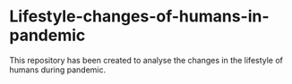 # Lifestyle-changes-of-humans-in-pandemic
This repository has been created to analyse the changes in the lifestyle of humans during pandemic.
